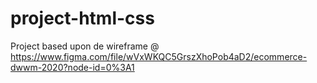 # project-html-css
Project based upon de wireframe @ https://www.figma.com/file/wVxWKQC5GrszXhoPob4aD2/ecommerce-dwwm-2020?node-id=0%3A1
